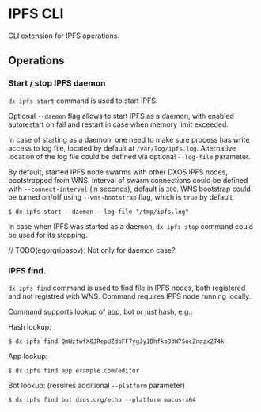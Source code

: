 # IPFS CLI

CLI extension for IPFS operations.

## Operations

### Start / stop IPFS daemon

`dx ipfs start` command is used to start IPFS.

Optional `--daemon` flag allows to start IPFS as a daemon, with enabled autorestart on fail and restart in case when memory limit exceeded.

In case of starting as a daemon, one need to make sure process has write access to log file, located by default at `/var/log/ipfs.log`. Alternative location of the log file could be defined via optional `--log-file` parameter.

By default, started IPFS node swarms with other DXOS IPFS nodes, bootstrapped from WNS. Interval of swarm connections could be defined with `--connect-interval` (in seconds), default is `300`. WNS bootstrap could be turned on/off using `--wns-bootstrap` flag, which is `true` by default.

```
$ dx ipfs start --daemon --log-file "/tmp/ipfs.log"
```

In case when IPFS was started as a daemon, `dx ipfs stop` command could be used for its stopping.

// TODO(egorgripasov): Not only for daemon case?

### IPFS find.

`dx ipfs find` command is used to find file in IPFS nodes, both registered and not registred with WNS. Command requires IPFS node running locally.

Command supports lookup of app, bot or just hash, e.g.:

Hash lookup:

```
$ dx ipfs find QmWztwfX8JRepUZdbFF7ygJy1Bhfks33W7SocZnqzx2T4k
```

App lookup:

```
$ dx ipfs find app example.com/editor
```

Bot lookup: (resuires additional `--platform` parameter)

```
$ dx ipfs find bot dxos.org/echo --platform macos-x64
```
